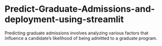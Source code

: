 # Predict-Graduate-Admissions-and-deployment-using-streamlit
Predicting graduate admissions involves analyzing various factors that influence a candidate’s likelihood of being admitted to a graduate program.
